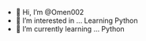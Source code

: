 - 👋 Hi, I’m @Omen002
- 👀 I’m interested in ... Learning Python
- 🌱 I’m currently learning ... Python

<!---
Omen002/Omen002 is a ✨ special ✨ repository because its `README.md` (this file) appears on your GitHub profile.
You can click the Preview link to take a look at your changes.
--->
